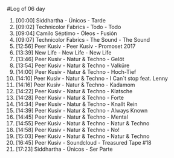 #Log of 06 day

1. [00:00] Siddhartha - Únicos - Tarde
1. [09:02] Technicolor Fabrics - Todo - Todo
1. [09:04] Camilo Séptimo - Óleos - Fusión
1. [09:07] Technicolor Fabrics - The Sound - The Sound
1. [12:56] Peer Kusiv - Peer Kusiv - Promoset 2017
1. [13:39] New Life - New Life - New Life
1. [13:46] Peer Kusiv - Natur & Techno - Gelöt
1. [13:54] Peer Kusiv - Natur & Techno - Valküre
1. [14:00] Peer Kusiv - Natur & Techno - Hoch-Tief
1. [14:10] Peer Kusiv - Natur & Techno - I Can´t stop feat. Lenny
1. [14:16] Peer Kusiv - Natur & Techno - Kadamom
1. [14:22] Peer Kusiv - Natur & Techno - Klatsche
1. [14:28] Peer Kusiv - Natur & Techno - Forte
1. [14:34] Peer Kusiv - Natur & Techno - Knallt Rein
1. [14:39] Peer Kusiv - Natur & Techno - Always Known
1. [14:45] Peer Kusiv - Natur & Techno - Mental
1. [14:55] Peer Kusiv - Natur & Techno - Natur & Techno
1. [14:58] Peer Kusiv - Natur & Techno - No!
1. [15:03] Peer Kusiv - Natur & Techno - Natur & Techno
1. [16:45] Peer Kusiv - Soundcloud - Treasured Tape #18
1. [17:23] Siddhartha - Únicos - Ser Parte
